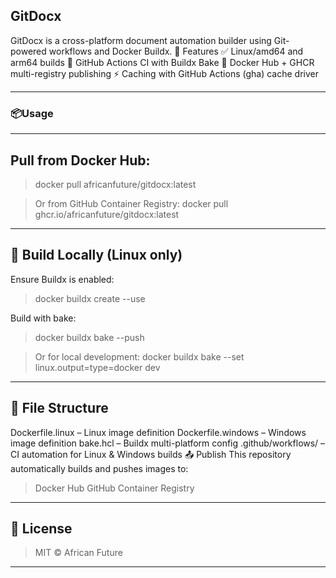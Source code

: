 ## GitDocx
GitDocx is a cross-platform document automation builder using Git-powered workflows and Docker Buildx.
🚀 Features
✅ Linux/amd64 and arm64 builds
🔁 GitHub Actions CI with Buildx Bake
🐋 Docker Hub + GHCR multi-registry publishing
⚡ Caching with GitHub Actions (gha) cache driver

___




### 📦Usage

___

## Pull from Docker Hub:
>docker pull africanfuture/gitdocx:latest


>Or from GitHub Container Registry:
>docker pull ghcr.io/africanfuture/gitdocx:latest

___



## 🔧 Build Locally (Linux only)
Ensure Buildx is enabled:
>docker buildx create --use


Build with bake:
>docker buildx bake --push


>Or for local development:
>docker buildx bake --set linux.output=type=docker dev

___



## 📁 File Structure
Dockerfile.linux – Linux image definition
Dockerfile.windows – Windows image definition
bake.hcl – Buildx multi-platform config
.github/workflows/ – CI automation for Linux & Windows builds
📤 Publish
This repository automatically builds and pushes images to:
>Docker Hub
>GitHub Container Registry

___



## 📜 License
>MIT © African Future

___
